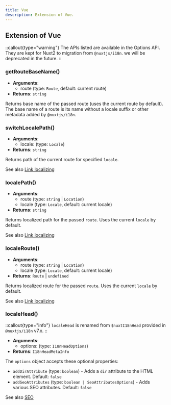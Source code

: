 ```yaml
---
title: Vue
description: Extension of Vue.
---
```


## Extension of Vue

::callout{type="warning"}
The APIs listed are available in the Options API. They are kept for Nuxt2 to migration from `@nuxtjs/i18n`. we will be deprecated in the future.
::

### getRouteBaseName()

- **Arguments**:
  - route (type: `Route`, default: current route)
- **Returns**: `string`

Returns base name of the passed route (uses the current route by default). The base name of a route is its name without a locale suffix or other metadata added by `@nuxtjs/i18n`.

### switchLocalePath()

- **Arguments**:
  - locale: (type: `Locale`)
- **Returns**: `string`

Returns path of the current route for specified `locale`.

See also [Link localizing](/getting-started/basic-usage)

### localePath()

- **Arguments**:
  - route (type: `string` | `Location`)
  - locale (type: `Locale`, default: current locale)
- **Returns**: `string`

Returns localized path for the passed `route`. Uses the current `locale` by default.

See also [Link localizing](/getting-started/basic-usage)

### localeRoute()

- **Arguments**:
  - route (type: `string` | `Location`)
  - locale (type: `Locale`, default: current locale)
- **Returns**: `Route` | `undefined`

Returns localized route for the passed `route`. Uses the current `locale` by default.

See also [Link localizing](/getting-started/basic-usage)

### localeHead()

::callout{type="info"}
`localeHead` is renamed from `$nuxtI18nHead` provided in `@nuxtjs/i18n` v7.x.
::

- **Arguments**:
  - options: (type: `I18nHeadOptions`)
- **Returns**: `I18nHeadMetaInfo`

The `options` object accepts these optional properties:

- `addDirAttribute` (type: `boolean`) - Adds a `dir` attribute to the HTML element. Default: `false`
- `addSeoAttributes` (type: `boolean | SeoAttributesOptions`) - Adds various SEO attributes. Default: `false`

See also [SEO](/guide/seo)
